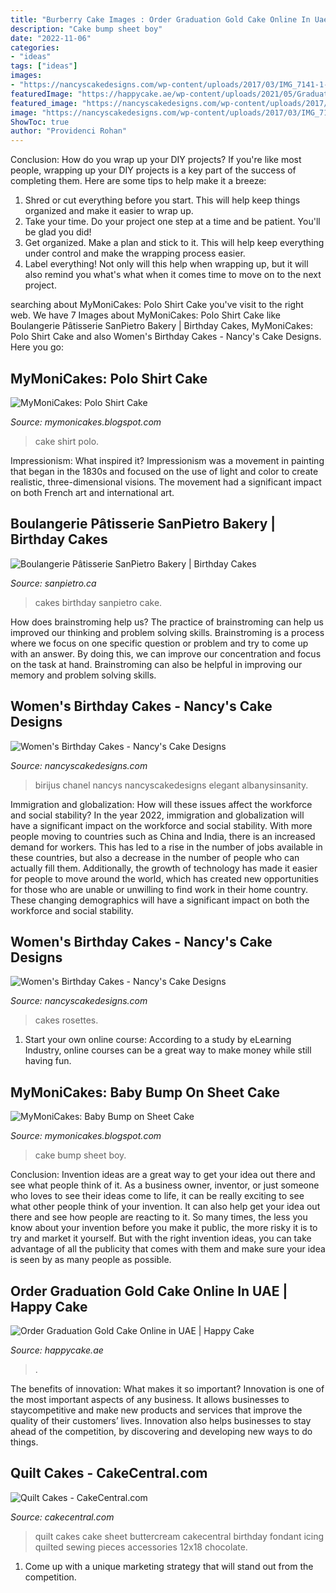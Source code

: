```yaml
---
title: "Burberry Cake Images : Order Graduation Gold Cake Online In Uae"
description: "Cake bump sheet boy"
date: "2022-11-06"
categories:
- "ideas"
tags: ["ideas"]
images:
- "https://nancyscakedesigns.com/wp-content/uploads/2017/03/IMG_7141-1-400x600.jpg"
featuredImage: "https://happycake.ae/wp-content/uploads/2021/05/Graduation-Gold-cake.jpg"
featured_image: "https://nancyscakedesigns.com/wp-content/uploads/2017/03/IMG_7141-1-400x600.jpg"
image: "https://nancyscakedesigns.com/wp-content/uploads/2017/03/IMG_7141-1-400x600.jpg"
ShowToc: true
author: "Providenci Rohan"
---
```



Conclusion: How do you wrap up your DIY projects?
If you're like most people, wrapping up your DIY projects is a key part of the success of completing them. Here are some tips to help make it a breeze:
1) Shred or cut everything before you start. This will help keep things organized and make it easier to wrap up.
2) Take your time. Do your project one step at a time and be patient. You'll be glad you did!
3) Get organized. Make a plan and stick to it. This will help keep everything under control and make the wrapping process easier.
4) Label everything! Not only will this help when wrapping up, but it will also remind you what's what when it comes time to move on to the next project.

	

		
searching about MyMoniCakes: Polo Shirt Cake you've visit to the right web. We have 7 Images about MyMoniCakes: Polo Shirt Cake like Boulangerie Pâtisserie SanPietro Bakery | Birthday Cakes, MyMoniCakes: Polo Shirt Cake and also Women&#039;s Birthday Cakes - Nancy&#039;s Cake Designs. Here you go:
		
    
## MyMoniCakes: Polo Shirt Cake

<img loading=lazy src="https://3.bp.blogspot.com/-zAdGPamceEA/TjsFoor58PI/AAAAAAAAAwM/wQOn6QHMzBI/s1600/100_7629.JPG" onerror="this.onerror=null;this.src='https://tse1.mm.bing.net/th?id=OIP.kux6egJojNW7y44OhJtklwHaJ4&amp;pid=15.1';" alt="MyMoniCakes: Polo Shirt Cake">

_Source: mymonicakes.blogspot.com_

>cake shirt polo. 

	

Impressionism: What inspired it?
Impressionism was a movement in painting that began in the 1830s and focused on the use of light and color to create realistic, three-dimensional visions. The movement had a significant impact on both French art and international art.

    
## Boulangerie Pâtisserie SanPietro Bakery | Birthday Cakes

<img loading=lazy src="http://sanpietro.ca/wp-content/uploads/2015/04/Burberry-layered-cake-629x1024.gif" onerror="this.onerror=null;this.src='https://tse4.mm.bing.net/th?id=OIP.KpXhO5fQzDZtguFBjsy8TAHaMD&amp;pid=15.1';" alt="Boulangerie Pâtisserie SanPietro Bakery | Birthday Cakes">

_Source: sanpietro.ca_

>cakes birthday sanpietro cake. 

	

How does brainstroming help us?
The practice of brainstroming can help us improved our thinking and problem solving skills. Brainstroming is a process where we focus on one specific question or problem and try to come up with an answer. By doing this, we can improve our concentration and focus on the task at hand. Brainstroming can also be helpful in improving our memory and problem solving skills.

    
## Women&#039;s Birthday Cakes - Nancy&#039;s Cake Designs

<img loading=lazy src="https://nancyscakedesigns.com/wp-content/uploads/2017/03/IMG_7141-1-400x600.jpg" onerror="this.onerror=null;this.src='https://tse4.mm.bing.net/th?id=OIP.0AahFiUPQSHKbhAtT2hvDwAAAA&amp;pid=15.1';" alt="Women&#039;s Birthday Cakes - Nancy&#039;s Cake Designs">

_Source: nancyscakedesigns.com_

>birijus chanel nancys nancyscakedesigns elegant albanysinsanity. 

	

Immigration and globalization: How will these issues affect the workforce and social stability?
In the year 2022, immigration and globalization will have a significant impact on the workforce and social stability. With more people moving to countries such as China and India, there is an increased demand for workers. This has led to a rise in the number of jobs available in these countries, but also a decrease in the number of people who can actually fill them. Additionally, the growth of technology has made it easier for people to move around the world, which has created new opportunities for those who are unable or unwilling to find work in their home country. These changing demographics will have a significant impact on both the workforce and social stability.

    
## Women&#039;s Birthday Cakes - Nancy&#039;s Cake Designs

<img loading=lazy src="https://nancyscakedesigns.com/wp-content/uploads/2017/03/Creme-Rosettes-768x1024.jpg" onerror="this.onerror=null;this.src='https://tse4.mm.bing.net/th?id=OIP.qs2-BxV4z0QYn8Q7_R6jsAHaJ4&amp;pid=15.1';" alt="Women&#039;s Birthday Cakes - Nancy&#039;s Cake Designs">

_Source: nancyscakedesigns.com_

>cakes rosettes. 

	

1. Start your own online course: According to a study by eLearning Industry, online courses can be a great way to make money while still having fun.

    
## MyMoniCakes: Baby Bump On Sheet Cake

<img loading=lazy src="https://2.bp.blogspot.com/-5XtOlkPtiY4/TjsE-dUbF8I/AAAAAAAAAwE/fPgsolDQ3SI/s1600/100_7625.JPG" onerror="this.onerror=null;this.src='https://tse4.mm.bing.net/th?id=OIP.3F-8_ZWM3PvNXcT8KULTLAHaJ4&amp;pid=15.1';" alt="MyMoniCakes: Baby Bump on Sheet Cake">

_Source: mymonicakes.blogspot.com_

>cake bump sheet boy. 

	

Conclusion: Invention ideas are a great way to get your idea out there and see what people think of it.
As a business owner, inventor, or just someone who loves to see their ideas come to life, it can be really exciting to see what other people think of your invention. It can also help get your idea out there and see how people are reacting to it. So many times, the less you know about your invention before you make it public, the more risky it is to try and market it yourself. But with the right invention ideas, you can take advantage of all the publicity that comes with them and make sure your idea is seen by as many people as possible.

    
## Order Graduation Gold Cake Online In UAE | Happy Cake

<img loading=lazy src="https://happycake.ae/wp-content/uploads/2021/05/Graduation-Gold-cake.jpg" onerror="this.onerror=null;this.src='https://tse3.mm.bing.net/th?id=OIP.2jmYlFmKimhKQXTsvrQD7QHaHa&amp;pid=15.1';" alt="Order Graduation Gold Cake Online in UAE | Happy Cake">

_Source: happycake.ae_

>. 

	

The benefits of innovation: What makes it so important?
Innovation is one of the most important aspects of any business. It allows businesses to staycompetitive and make new products and services that improve the quality of their customers’ lives. Innovation also helps businesses to stay ahead of the competition, by discovering and developing new ways to do things.

    
## Quilt Cakes - CakeCentral.com

<img loading=lazy src="https://cdn001.cakecentral.com/gallery/2015/03/900_517613QI33_quilt-cakes.jpg" onerror="this.onerror=null;this.src='https://tse3.mm.bing.net/th?id=OIP.xwtzYCwBdc3w6xgnW_z-ygHaFj&amp;pid=15.1';" alt="Quilt Cakes - CakeCentral.com">

_Source: cakecentral.com_

>quilt cakes cake sheet buttercream cakecentral birthday fondant icing quilted sewing pieces accessories 12x18 chocolate. 

	

1. Come up with a unique marketing strategy that will stand out from the competition.

